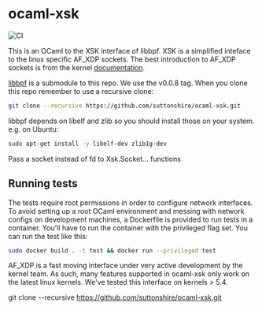 # ocaml-xsk

![CI](https://github.com/suttonshire/ocaml-xsk/workflows/CI/badge.svg?branch=master)

This is an OCaml to the XSK interface of libbpf. XSK is a simplified inteface to the linux specific AF_XDP sockets. The best introduction to AF_XDP sockets is from the kernel [documentation](https://github.com/torvalds/linux/blob/master/Documentation/networking/af_xdp.rst).

[libbpf](https://github.com/libbpf/libbpf) is a submodule to this repo. We use the v0.0.8 tag. When you clone this repo remember to use a recursive clone:

```bash
git clone --recursive https://github.com/suttonshire/ocaml-xsk.git
```

libbpf depends on libelf and  zlib so you should install those on your system. e.g. on Ubuntu:

```bash
sudo apt-get install -y libelf-dev zlib1g-dev
```
Pass a socket instead of fd to Xsk.Socket... functions
## Running tests

The tests require root permissions in order to configure network interfaces. To avoid setting up a root OCaml environment and messing with network configs on development machines, a Dockerfile is provided to run tests in a container. You'll have to run the container with the privileged flag set. You can run the test like this:

```bash
sudo docker build . -t test && docker run --privileged test
```

AF_XDP is a fast moving interface under very active development by the kernel team. As such, many features supported in ocaml-xsk only work on the latest linux kernels. We've tested this interface on kernels > 5.4.

git clone --recursive https://github.com/suttonshire/ocaml-xsk.git
